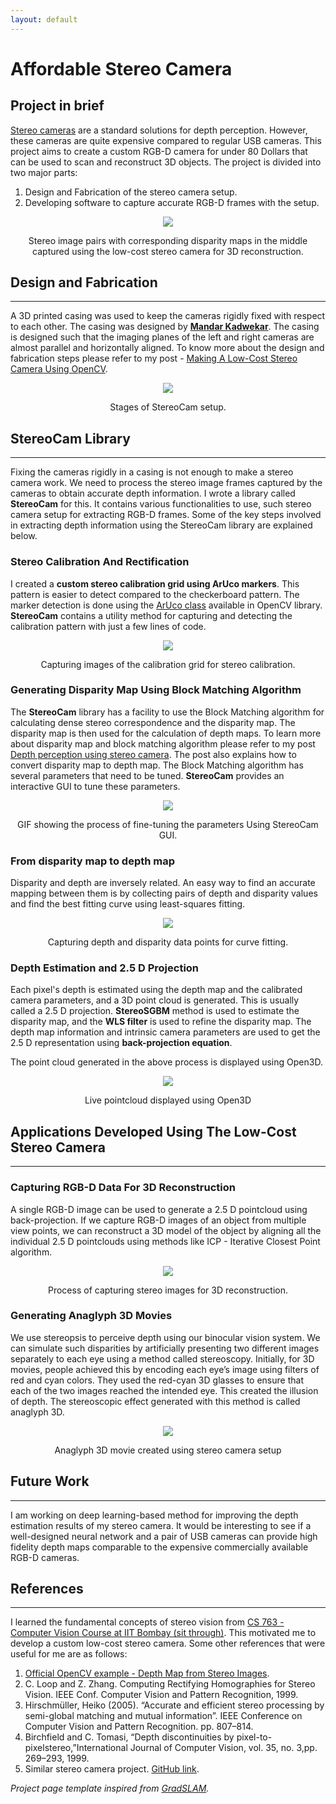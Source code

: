 ```yaml
---
layout: default
---
```


# Affordable Stereo Camera

## Project in brief

<a href="https://en.wikipedia.org/wiki/Stereo_camera" target="_blank">Stereo cameras</a> are a standard solutions for depth perception. However, these cameras are quite expensive compared to regular USB cameras. This project aims to create a custom RGB-D camera for under 80 Dollars that can be used to scan and reconstruct 3D objects. The project is divided into two major parts:

1. Design and Fabrication of the stereo camera setup.
2. Developing software to capture accurate RGB-D frames with the setup.

<p align="center">
  <img src='/images/stereo_gif.gif'>
</p>
<p align="center">
  Stereo image pairs with corresponding disparity maps in the middle captured using the low-cost stereo camera for 3D reconstruction.
</p>


## Design and Fabrication
---

A 3D printed casing was used to keep the cameras rigidly fixed with respect to each other. The casing was designed by [**Mandar Kadwekar**](https://www.linkedin.com/in/mandar-kadwekar-19706a170/). The casing is designed such that the imaging planes of the left and right cameras are almost parallel and horizontally aligned. To know more about the design and fabrication steps please refer to my post - <a href="https://learnopencv.com/making-a-low-cost-stereo-camera-using-opencv/" target="_blank"> Making A Low-Cost Stereo Camera Using OpenCV</a>. 

<p align="center">
  <img src='/images/cameraDesign.gif'>
</p>
<p align="center">
  Stages of StereoCam setup.
</p>

## StereoCam Library
---

Fixing the cameras rigidly in a casing is not enough to make a stereo camera work. We need to process the stereo image frames captured by the cameras to obtain accurate depth information. I wrote a library called **StereoCam** for this. It contains various functionalities to use, such stereo camera setup for extracting RGB-D frames. Some of the key steps involved in extracting depth information using the StereoCam library are explained below. 

### Stereo Calibration And Rectification

I created a **custom stereo calibration grid using ArUco markers**. This pattern is easier to detect compared to the checkerboard pattern. The marker detection is done using the <a href="https://docs.opencv.org/3.4/d5/dae/tutorial_aruco_detection.html" target="_blank">ArUco class</a> available in OpenCV library. **StereoCam** contains a utility method for capturing and detecting the calibration pattern with just a few lines of code.

<p align="center">
  <img src='/images/calibration.gif'>
</p>
<p align="center">
  Capturing images of the calibration grid for stereo calibration.
</p>

### Generating Disparity Map Using Block Matching Algorithm

The **StereoCam** library has a facility to use the Block Matching algorithm for calculating dense stereo correspondence and the disparity map. The disparity map is then used for the calculation of depth maps. To learn more about disparity map and block matching algorithm please refer to my post <a href="https://learnopencv.com/depth-perception-using-stereo-camera-python-c/" target="_blank">Depth perception using stereo camera</a>. The post also explains how to convert disparity map to depth map. The Block Matching algorithm has several parameters that need to be tuned. **StereoCam** provides an interactive GUI to tune these parameters.

<p align="center">
  <img src='/images/tunedepthParams.gif'>
</p>
<p align="center">
   GIF showing the process of fine-tuning the parameters Using StereoCam GUI.
</p>


### From disparity map to depth map

Disparity and depth are inversely related. An easy way to find an accurate mapping between them is by collecting pairs of depth and disparity values and find the best fitting curve using least-squares fitting.

<p align="center">
  <img src='/images/disparity2depth.gif'>
</p>
<p align="center">
  Capturing depth and disparity data points for curve fitting.
</p>


### Depth Estimation and 2.5 D Projection

Each pixel's depth is estimated using the depth map and the calibrated camera parameters, and a 3D point cloud is generated. This is usually called a 2.5 D projection. **StereoSGBM** method is used to estimate the disparity map, and the **WLS filter** is used to refine the disparity map. The depth map information and intrinsic camera parameters are used to get the 2.5 D representation using **back-projection equation**.

The point cloud generated in the above process is displayed using Open3D.

<p align="center">
  <img src='/images/stereo3D.gif'>
</p>
<p align="center">
  Live pointcloud displayed using Open3D
</p>


## Applications Developed Using The Low-Cost Stereo Camera
---

### Capturing RGB-D Data For 3D Reconstruction

A single RGB-D image can be used to generate a 2.5 D pointcloud using back-projection. If we capture RGB-D images of an object from multiple view points, we can reconstruct a 3D model of the object by aligning all the individual 2.5 D pointclouds using methods like ICP - Iterative Closest Point algorithm. 

<p align="center">
  <img src='/images/capturing_stereo.gif'>
</p>
<p align="center">
  Process of capturing stereo images for 3D reconstruction.
</p>

### Generating Anaglyph 3D Movies

We use stereopsis to perceive depth using our binocular vision system. We can simulate such disparities by artificially presenting two different images separately to each eye using a method called stereoscopy. Initially, for 3D movies, people achieved this by encoding each eye’s image using filters of red and cyan colors. They used the red-cyan 3D glasses to ensure that each of the two images reached the intended eye. This created the illusion of depth. The stereoscopic effect generated with this method is called anaglyph 3D.

<p align="center">
  <img src='/images/Anaglyph3D.gif'>
</p>
<p align="center">
  Anaglyph 3D movie created using stereo camera setup
</p>

## Future Work
---

I am working on deep learning-based method for improving the depth estimation results of my stereo camera. It would be interesting to see if a well-designed neural network and a pair of USB cameras can provide high fidelity depth maps comparable to the expensive commercially available RGB-D cameras.


## References
---

I learned the fundamental concepts of stereo vision from <a href="https://www.cse.iitb.ac.in/~sharat/current/cs763/" target="_blank">CS 763 - Computer Vision Course at IIT Bombay (sit through)</a>. This motivated me to develop a custom low-cost stereo camera. Some other references that were useful for me are as follows:

1. <a href="https://docs.opencv.org/master/dd/d53/tutorial_py_depthmap.html" target="_blank">Official OpenCV example - Depth Map from Stereo Images</a>.
2.  C. Loop and Z. Zhang. Computing Rectifying Homographies for Stereo Vision. IEEE Conf. Computer Vision and Pattern Recognition, 1999.
3. Hirschmüller, Heiko (2005). “Accurate and efficient stereo processing by semi-global matching and mutual information”. IEEE Conference on Computer Vision and Pattern Recognition. pp. 807–814.
4. Birchfield and C. Tomasi, “Depth discontinuities by pixel-to-pixelstereo,”International Journal of Computer Vision, vol. 35, no. 3,pp. 269–293, 1999.
5. Similar stereo camera project. <a href="https://github.com/LearnTechWithUs/Stereo-Vision" target="_blank">GitHub link</a>.

*Project page template inspired from [GradSLAM](https://gradslam.github.io/).*

